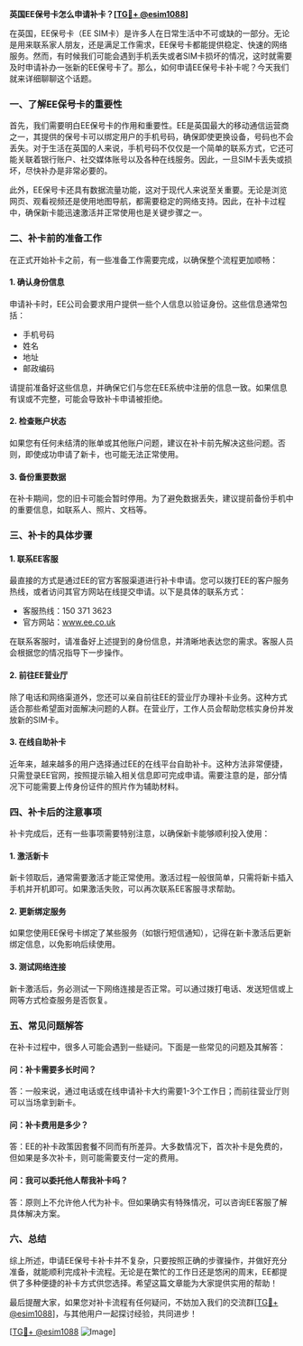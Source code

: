 **英国EE保号卡怎么申请补卡？[[TG💪+ @esim1088](https://t.me/s/esim1088)]**

在英国，EE保号卡（EE SIM卡）是许多人在日常生活中不可或缺的一部分。无论是用来联系家人朋友，还是满足工作需求，EE保号卡都能提供稳定、快速的网络服务。然而，有时候我们可能会遇到手机丢失或者SIM卡损坏的情况，这时就需要及时申请补办一张新的EE保号卡了。那么，如何申请EE保号卡补卡呢？今天我们就来详细聊聊这个话题。

### **一、了解EE保号卡的重要性**

首先，我们需要明白EE保号卡的作用和重要性。EE是英国最大的移动通信运营商之一，其提供的保号卡可以绑定用户的手机号码，确保即使更换设备，号码也不会丢失。对于生活在英国的人来说，手机号码不仅仅是一个简单的联系方式，它还可能关联着银行账户、社交媒体账号以及各种在线服务。因此，一旦SIM卡丢失或损坏，尽快补办是非常必要的。

此外，EE保号卡还具有数据流量功能，这对于现代人来说至关重要。无论是浏览网页、观看视频还是使用地图导航，都需要稳定的网络支持。因此，在补卡过程中，确保新卡能迅速激活并正常使用也是关键步骤之一。

### **二、补卡前的准备工作**

在正式开始补卡之前，有一些准备工作需要完成，以确保整个流程更加顺畅：

#### **1. 确认身份信息**
申请补卡时，EE公司会要求用户提供一些个人信息以验证身份。这些信息通常包括：
- 手机号码
- 姓名
- 地址
- 邮政编码

请提前准备好这些信息，并确保它们与您在EE系统中注册的信息一致。如果信息有误或不完整，可能会导致补卡申请被拒绝。

#### **2. 检查账户状态**
如果您有任何未结清的账单或其他账户问题，建议在补卡前先解决这些问题。否则，即使成功申请了新卡，也可能无法正常使用。

#### **3. 备份重要数据**
在补卡期间，您的旧卡可能会暂时停用。为了避免数据丢失，建议提前备份手机中的重要信息，如联系人、照片、文档等。

### **三、补卡的具体步骤**

#### **1. 联系EE客服**
最直接的方式是通过EE的官方客服渠道进行补卡申请。您可以拨打EE的客户服务热线，或者访问其官方网站在线提交申请。以下是具体的联系方式：
- 客服热线：150 371 3623
- 官方网站：www.ee.co.uk

在联系客服时，请准备好上述提到的身份信息，并清晰地表达您的需求。客服人员会根据您的情况指导下一步操作。

#### **2. 前往EE营业厅**
除了电话和网络渠道外，您还可以亲自前往EE的营业厅办理补卡业务。这种方式适合那些希望面对面解决问题的人群。在营业厅，工作人员会帮助您核实身份并发放新的SIM卡。

#### **3. 在线自助补卡**
近年来，越来越多的用户选择通过EE的在线平台自助补卡。这种方法非常便捷，只需登录EE官网，按照提示输入相关信息即可完成申请。需要注意的是，部分情况下可能需要上传身份证件的照片作为辅助材料。

### **四、补卡后的注意事项**

补卡完成后，还有一些事项需要特别注意，以确保新卡能够顺利投入使用：

#### **1. 激活新卡**
新卡领取后，通常需要激活才能正常使用。激活过程一般很简单，只需将新卡插入手机并开机即可。如果激活失败，可以再次联系EE客服寻求帮助。

#### **2. 更新绑定服务**
如果您使用EE保号卡绑定了某些服务（如银行短信通知），记得在新卡激活后更新绑定信息，以免影响后续使用。

#### **3. 测试网络连接**
新卡激活后，务必测试一下网络连接是否正常。可以通过拨打电话、发送短信或上网等方式检查服务是否恢复。

### **五、常见问题解答**

在补卡过程中，很多人可能会遇到一些疑问。下面是一些常见的问题及其解答：

#### **问：补卡需要多长时间？**
答：一般来说，通过电话或在线申请补卡大约需要1-3个工作日；而前往营业厅则可以当场拿到新卡。

#### **问：补卡费用是多少？**
答：EE的补卡政策因套餐不同而有所差异。大多数情况下，首次补卡是免费的，但如果是多次补卡，则可能需要支付一定的费用。

#### **问：我可以委托他人帮我补卡吗？**
答：原则上不允许他人代为补卡。但如果确实有特殊情况，可以咨询EE客服了解具体解决方案。

### **六、总结**

综上所述，申请EE保号卡补卡并不复杂，只要按照正确的步骤操作，并做好充分准备，就能顺利完成补卡流程。无论是在繁忙的工作日还是悠闲的周末，EE都提供了多种便捷的补卡方式供您选择。希望这篇文章能为大家提供实用的帮助！

最后提醒大家，如果您对补卡流程有任何疑问，不妨加入我们的交流群[[TG💪+ @esim1088](https://t.me/s/esim1088)]，与其他用户一起探讨经验，共同进步！ 

[[TG💪+ @esim1088](https://t.me/s/esim1088) ![Image](https://i.postimg.cc/4NQfJmqS/Snipaste-2025-05-13-00-14-12.png)]
